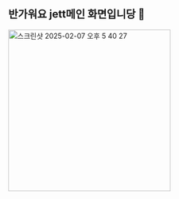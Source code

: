## 반가워요 jett메인 화면입니당 👋


<img width="326" alt="스크린샷 2025-02-07 오후 5 40 27" src="https://github.com/Jetting2024/Frontend/blob/develop/src/assets/jett.png" />
